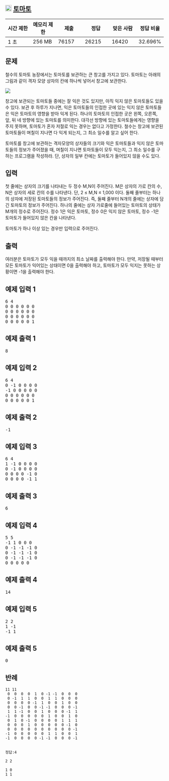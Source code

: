 ## <img src="https://d2gd6pc034wcta.cloudfront.net/tier/10.svg" class="solvedac-tier" width ="20px"> [토마토](https://www.acmicpc.net/problem/7576)

<div class="table-responsive">
				<table class="table" id="problem-info">
				<thead>
				<tr>
									<th style="width:16%;">시간 제한</th>
					<th style="width:16%;">메모리 제한</th>
					<th style="width:17%;">제출</th>
					<th style="width:17%;">정답</th>
					<th style="width:17%;">맞은 사람</th>
					<th style="width:17%;">정답 비율</th>
								</tr>
				</thead>
				<tbody>
				<tr>
				<td>1 초</td>
				<td>256 MB</td>
									<td>76157</td>
					<td>26215</td>
					<td>16420</td>
					<td>32.696%</td>
								</tr>
				</tbody>
				</table>
			</div>

## 문제
철수의 토마토 농장에서는 토마토를 보관하는 큰 창고를 가지고 있다. 토마토는 아래의 그림과 같이 격자 모양 상자의 칸에 하나씩 넣어서 창고에 보관한다. 

<img src = "https://www.acmicpc.net/upload/images/tmt.png">

창고에 보관되는 토마토들 중에는 잘 익은 것도 있지만, 아직 익지 않은 토마토들도 있을 수 있다. 보관 후 하루가 지나면, 익은 토마토들의 인접한 곳에 있는 익지 않은 토마토들은 익은 토마토의 영향을 받아 익게 된다. 하나의 토마토의 인접한 곳은 왼쪽, 오른쪽, 앞, 뒤 네 방향에 있는 토마토를 의미한다. 대각선 방향에 있는 토마토들에게는 영향을 주지 못하며, 토마토가 혼자 저절로 익는 경우는 없다고 가정한다. 철수는 창고에 보관된 토마토들이 며칠이 지나면 다 익게 되는지, 그 최소 일수를 알고 싶어 한다.

토마토를 창고에 보관하는 격자모양의 상자들의 크기와 익은 토마토들과 익지 않은 토마토들의 정보가 주어졌을 때, 며칠이 지나면 토마토들이 모두 익는지, 그 최소 일수를 구하는 프로그램을 작성하라. 단, 상자의 일부 칸에는 토마토가 들어있지 않을 수도 있다.

## 입력
첫 줄에는 상자의 크기를 나타내는 두 정수 M,N이 주어진다. M은 상자의 가로 칸의 수, N은 상자의 세로 칸의 수를 나타낸다. 단, 2 ≤ M,N ≤ 1,000 이다. 둘째 줄부터는 하나의 상자에 저장된 토마토들의 정보가 주어진다. 즉, 둘째 줄부터 N개의 줄에는 상자에 담긴 토마토의 정보가 주어진다. 하나의 줄에는 상자 가로줄에 들어있는 토마토의 상태가 M개의 정수로 주어진다. 정수 1은 익은 토마토, 정수 0은 익지 않은 토마토, 정수 -1은 토마토가 들어있지 않은 칸을 나타낸다.

토마토가 하나 이상 있는 경우만 입력으로 주어진다.

## 출력
여러분은 토마토가 모두 익을 때까지의 최소 날짜를 출력해야 한다. 만약, 저장될 때부터 모든 토마토가 익어있는 상태이면 0을 출력해야 하고, 토마토가 모두 익지는 못하는 상황이면 -1을 출력해야 한다.

<div class="col-md-12">
				<div class="row">
					<div class="col-md-6">
						<section id="sampleinput1">
						<div class="headline">
						<h2>예제 입력 1
						</h2>
						</div>
						<pre class="sampledata" id="sample-input-1">6 4
0 0 0 0 0 0
0 0 0 0 0 0
0 0 0 0 0 0
0 0 0 0 0 1
</pre>
						</section>
					</div>
					<div class="col-md-6">
						<section id="sampleoutput1">
						<div class="headline">
						<h2>예제 출력 1
						</h2>
						</div>
						<pre class="sampledata" id="sample-output-1">8
</pre>

<div class="row">
					<div class="col-md-6">
						<section id="sampleinput2">
						<div class="headline">
						<h2>예제 입력 2
						</h2>
						</div>
						<pre class="sampledata" id="sample-input-2">6 4
0 -1 0 0 0 0
-1 0 0 0 0 0
0 0 0 0 0 0
0 0 0 0 0 1
</pre>
						</section>
					</div>
					<div class="col-md-6">
						<section id="sampleoutput2">
						<div class="headline">
						<h2>예제 출력 2
						</h2>
						</div>
						<pre class="sampledata" id="sample-output-2">-1
</pre>
						</section>
					</div>
									</div>


<div class="col-md-12">
				<div class="row">
					<div class="col-md-6">
						<section id="sampleinput3">
						<div class="headline">
						<h2>예제 입력 3
						</h2>
						</div>
						<pre class="sampledata" id="sample-input-3">6 4
1 -1 0 0 0 0
0 -1 0 0 0 0
0 0 0 0 -1 0
0 0 0 0 -1 1
</pre>
						</section>
					</div>
					<div class="col-md-6">
						<section id="sampleoutput3">
						<div class="headline">
						<h2>예제 출력 3
						</h2>
						</div>
						<pre class="sampledata" id="sample-output-3">6
</pre>
						</section>
					</div>
									</div>
				</div>

<div class="col-md-12">
				<div class="row">
					<div class="col-md-6">
						<section id="sampleinput4">
						<div class="headline">
						<h2>예제 입력 4
						</h2>
						</div>
						<pre class="sampledata" id="sample-input-4">5 5
-1 1 0 0 0
0 -1 -1 -1 0
0 -1 -1 -1 0
0 -1 -1 -1 0
0 0 0 0 0
</pre>
						</section>
					</div>
					<div class="col-md-6">
						<section id="sampleoutput4">
						<div class="headline">
						<h2>예제 출력 4
						</h2>
						</div>
						<pre class="sampledata" id="sample-output-4">14
</pre>
						</section>
					</div>
									</div>
				</div>






<div class="row">
					<div class="col-md-6">
						<section id="sampleinput5">
						<div class="headline">
						<h2>예제 입력 5
						</h2>
						</div>
						<pre class="sampledata" id="sample-input-5">2 2
1 -1
-1 1
</pre>
						</section>
					</div>
					<div class="col-md-6">
						<section id="sampleoutput5">
						<div class="headline">
						<h2>예제 출력 5
						</h2>
						</div>
						<pre class="sampledata" id="sample-output-5">0
</pre>
						</section>
					</div>
									</div>



## 반례

```
11 11
 0  0  0  0  1  0 -1 -1  0  0  0 
 0 -1  1  1  0  0  1  1  0  0  0  
 0  0  0  0 -1  1  0  0  1  0  0 
 0  0 -1  0  0 -1 -1  0  0  0 -1 
 1  1 -1  0  0  1  0  0  0 -1  1 
-1  0  0  0  0  0  1  0  0  1  0 
 0  1  0 -1  0  0  0  0  1  1  1 
 0  0  0  1  0  0  0  0  0 -1  0 
 0  0  0  0  0  0  0  0  0  0 -1 
-1  0  0  0  0  0  1  1  0  0  1 
-1  0  0  0  0 -1 -1  0  0  0 -1 


정답:4
```

```
2 2

1 0
1 1

```
